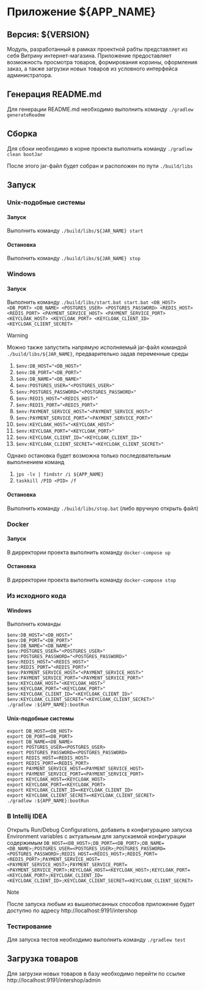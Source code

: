 # Приложение ${APP_NAME}
## Версия: ${VERSION}
Модуль, разработанный в рамках проектной рабты представляет из себя Витрину интернет-магазина.
Приложение предоставляет возможность просмотра товаров, формирования корзины, оформления заказ, а также загрузки новых товаров из условного интерфейса администратора.

## Генерация README.md
Для генерации README.md необходимо выполнить команду `./gradlew generateReadme`

## Сборка
Для сбоки необходимо в корне проекта выполнить команду    `./gradlew clean bootJar`

После этого jar-файл будет собран и расположен по пути `./build/libs`

## Запуск
### Unix-подобные системы
#### Запуск
Выполнить команду `./build/libs/${JAR_NAME} start`

#### Остановка
Выполнить команду `./build/libs/${JAR_NAME} stop`

### Windows
#### Запуск
Выполнить команду `./build/libs/start.bat start.bat <DB_HOST> <DB_PORT> <DB_NAME> <POSTGRES_USER> <POSTGRES_PASSWORD> <REDIS_HOST> <REDIS_PORT> <PAYMENT_SERVICE_HOST> <PAYMENT_SERVICE_PORT> <KEYCLOAK_HOST> <KEYCLOAK_PORT> <KEYCLOAK_CLIENT_ID> <KEYCLOAK_CLIENT_SECRET>`

> [!WARNING]
> Можно также запустить напрямую исполняемый jar-файл командой `./build/libs/${JAR_NAME}`, предварительно задав переменные среды
> 1.  `$env:DB_HOST="<DB_HOST>"`
> 2.  `$env:DB_PORT="<DB_PORT>"`
> 3.  `$env:DB_NAME="<DB_NAME>"`
> 4.  `$env:POSTGRES_USER="<POSTGRES_USER>"`
> 5.  `$env:POSTGRES_PASSWORD="<POSTGRES_PASSWORD>"`
> 6.  `$env:REDIS_HOST="<REDIS_HOST>"`
> 7.  `$env:REDIS_PORT="<REDIS_PORT>"`
> 8.  `$env:PAYMENT_SERVICE_HOST="<PAYMENT_SERVICE_HOST>"`
> 9.  `$env:PAYMENT_SERVICE_PORT="<PAYMENT_SERVICE_PORT>"`
> 10. `$env:KEYCLOAK_HOST="<KEYCLOAK_HOST>"`
> 11. `$env:KEYCLOAK_PORT="<KEYCLOAK_PORT>"`
> 12. `$env:KEYCLOAK_CLIENT_ID="<KEYCLOAK_CLIENT_ID>"`
> 13. `$env:KEYCLOAK_CLIENT_SECRET="<KEYCLOAK_CLIENT_SECRET>"`
>
> Однако остановка будет возможна только последовательным выполнением команд
> 1. `jps -lv | findstr /i ${APP_NAME}`
> 2. `taskkill /PID <PID> /f`

#### Остановка
Выполнить команду `./build/libs/stop.bat` (либо вручную открыть файл)

### Docker
#### Запуск
В дирректории проекта выполнить команду `docker-compose up`

#### Остановка
В дирректории проекта выполнить команду `docker-compose stop`

### Из исходного кода
#### Windows
Выполнить команды

    $env:DB_HOST="<DB_HOST>"
    $env:DB_PORT="<DB_PORT>"
    $env:DB_NAME="<DB_NAME>"
    $env:POSTGRES_USER="<POSTGRES_USER>"
    $env:POSTGRES_PASSWORD="<POSTGRES_PASSWORD>"
    $env:REDIS_HOST="<REDIS_HOST>"
	$env:REDIS_PORT="<REDIS_PORT>"
	$env:PAYMENT_SERVICE_HOST="<PAYMENT_SERVICE_HOST>"
    $env:PAYMENT_SERVICE_PORT="<PAYMENT_SERVICE_PORT>"
    $env:KEYCLOAK_HOST="<KEYCLOAK_HOST>"
    $env:KEYCLOAK_PORT="<KEYCLOAK_PORT>"
    $env:KEYCLOAK_CLIENT_ID="<KEYCLOAK_CLIENT_ID>"
    $env:KEYCLOAK_CLIENT_SECRET="<KEYCLOAK_CLIENT_SECRET>"
    ./gradlew :${APP_NAME}:bootRun

#### Unix-подобные системы

    export DB_HOST=<DB_HOST>
    export DB_PORT=<DB_PORT>
    export DB_NAME=<DB_NAME>
    export POSTGRES_USER=<POSTGRES_USER>
    export POSTGRES_PASSWORD=<POSTGRES_PASSWORD>
    export REDIS_HOST=<REDIS_HOST>
    export REDIS_PORT=<REDIS_PORT>
    export PAYMENT_SERVICE_HOST=<PAYMENT_SERVICE_HOST>
    export PAYMENT_SERVICE_PORT=<PAYMENT_SERVICE_PORT>
    export KEYCLOAK_HOST=<KEYCLOAK_HOST>
    export KEYCLOAK_PORT=<KEYCLOAK_PORT>
    export KEYCLOAK_CLIENT_ID=<KEYCLOAK_CLIENT_ID>
    export KEYCLOAK_CLIENT_SECRET=<KEYCLOAK_CLIENT_SECRET>
    ./gradlew :${APP_NAME}:bootRun

### В Intellij IDEA
Открыть Run/Debug Configurations, добавить в конфигурацию запуска Environment variables с актуальным для запускаемой конфигурации содержимым
`DB_HOST=<DB_HOST>;DB_PORT=<DB_PORT>;DB_NAME=<DB_NAME>;POSTGRES_USER=<POSTGRES_USER>;POSTGRES_PASSWORD=<POSTGRES_PASSWORD>;REDIS_HOST=<REDIS_HOST>;REDIS_PORT=<REDIS_PORT>;PAYMENT_SERVICE_HOST=<PAYMENT_SERVICE_HOST>;PAYMENT_SERVICE_PORT=<PAYMENT_SERVICE_PORT>;KEYCLOAK_HOST=<KEYCLOAK_HOST>;KEYCLOAK_PORT=<KEYCLOAK_PORT>;KEYCLOAK_CLIENT_ID=<KEYCLOAK_CLIENT_ID>;KEYCLOAK_CLIENT_SECRET=<KEYCLOAK_CLIENT_SECRET>`

> [!NOTE]
>После запуска любым из вышеописанных способов приложение будет доступно по адресу http://localhost:9191/intershop

### Тестирование
Для запуска тестов необходимо выполнить команду `./gradlew test`


## Загрузка товаров
Для загрузки новых товаров в базу необходимо перейти по ссылке http://localhost:9191/intershop/admin